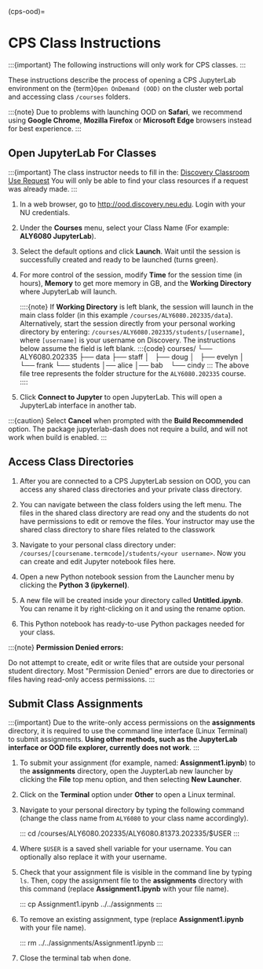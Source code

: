 (cps-ood)=

# CPS Class Instructions

:::{important}
The following instructions will only work for CPS classes.
:::

These instructions describe the process of opening a CPS JupyterLab environment on the {term}`Open OnDemand (OOD)` on the cluster web portal and accessing class `/courses` folders.

:::{note}
Due to problems with launching OOD on **Safari**, we recommend using **Google Chrome**, **Mozilla Firefox** or **Microsoft Edge** browsers instead for best experience.
:::

## Open JupyterLab For Classes

:::{important}
The class instructor needs to fill in the: [Discovery Classroom Use Request] You will only be able to find your class resources if a request was already made.
:::

1. In a web browser, go to <http://ood.discovery.neu.edu>. Login with your NU credentials.

1. Under the **Courses** menu, select your Class Name (For example: **ALY6080 JupyterLab**).

1. Select the default options and click **Launch**. Wait until the session is successfully created and ready to be launched (turns green).

1. For more control of the session, modify **Time** for the session time (in hours), **Memory** to get more memory in GB, and the **Working Directory** where JupyterLab will launch.

    ::::{note}
    If **Working Directory** is left blank, the session will launch in the main class folder (in this example `/courses/ALY6080.202335/data`). Alternatively, start the session directly from your personal working directory by entering: `/courses/ALY6080.202335/students/[username]`, where `[username]` is your username on Discovery. The instructions below assume the field is left blank.
    :::{code}
    courses/
    └── ALY6080.202335
        ├── data
        ├── staff
        │   ├── doug
        │   ├── evelyn
        │   └── frank
        └── students
            │── alice
            │── bab
            └── cindy
    :::
    The above file tree represents the folder structure for the `ALY6080.202335` course.
    ::::

1. Click **Connect to Jupyter** to open JupyterLab. This will open a JupyterLab interface in another tab.

:::{caution}
Select **Cancel** when prompted with the **Build Recommended** option. The package jupyterlab-dash does not require a build, and will not work when build is enabled.
:::

## Access Class Directories

1. After you are connected to a CPS JupyterLab session on OOD, you can access any shared class directories and your private class directory.

1. You can navigate between the class folders using the left menu. The files in the shared class directory are read ony and the students do not have permissions to edit or remove the files. Your instructor may use the shared class directory to share files related to the classwork

1. Navigate to your personal class directory under: `/courses/[coursename.termcode]/students/<your username>`. Now you can create and edit Jupyter notebook files here.

1. Open a new Python notebook session from the Launcher menu by clicking the **Python 3 (ipykernel)**.

1. A new file will be created inside your directory called **Untitled.ipynb**. You can rename it by right-clicking on it and using the rename option.

1. This Python notebook has ready-to-use Python packages needed for your class.

:::{note}
**Permission Denied errors:**

Do not attempt to create, edit or write files that are outside your personal student directory. Most "Permission Denied" errors are due to directories or files having read-only access permissions.
:::

## Submit Class Assignments

:::{important}
Due to the write-only access permissions on the **assignments** directory, it is required to use the command line interface (Linux Terminal) to submit assignments. **Using other methods, such as the JupyterLab interface or OOD file explorer, currently does not work**.
:::

1. To submit your assignment (for example, named: **Assignment1.ipynb**) to the **assignments** directory, open the JuypterLab new launcher by clicking the **File** top menu option, and then selecting **New Launcher**.

1. Click on the **Terminal** option under **Other** to open a Linux terminal.

1. Navigate to your personal directory by typing the following command (change the class name from `ALY6080` to your class name accordingly).

    :::
    cd /courses/ALY6080.202335/ALY6080.81373.202335/$USER
    :::

1. Where `$USER` is a saved shell variable for your username. You can optionally also replace it with your username.

1. Check that your assignment file is visible in the command line by typing `ls`. Then, copy the assignment file to the **assignments** directory with this command (replace **Assignment1.ipynb** with your file name).

    :::
    cp Assignment1.ipynb ../../assignments
    :::

1. To remove an existing assignment, type (replace **Assignment1.ipynb** with your file name).

    :::
    rm ../../assignments/Assignment1.ipynb
    :::

1. Close the terminal tab when done.

[discovery classroom use request]: https://bit.ly/NURC-Classroom
